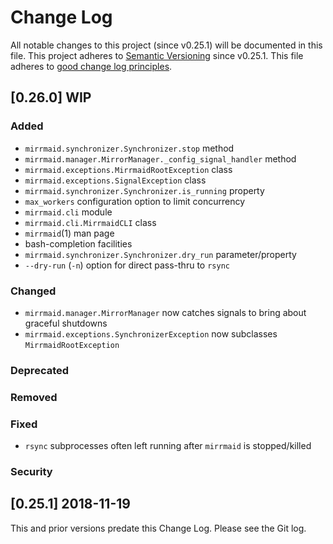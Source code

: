 <!--
SPDX-License-Identifier: GPL-3.0-or-later
Copyright 2020 John Florian <jflorian@doubledog.org>

This file is part of mirrmaid.
-->


# Change Log

All notable changes to this project (since v0.25.1) will be documented in this file.  This project adheres to [Semantic Versioning](http://semver.org/) since v0.25.1.  This file adheres to [good change log principles](http://keepachangelog.com/).

<!-- Template

## [VERSION] WIP
### Added
### Changed
### Deprecated
### Removed
### Fixed
### Security

-->

## [0.26.0] WIP
### Added
- `mirrmaid.synchronizer.Synchronizer.stop` method
- `mirrmaid.manager.MirrorManager._config_signal_handler` method
- `mirrmaid.exceptions.MirrmaidRootException` class
- `mirrmaid.exceptions.SignalException` class
- `mirrmaid.synchronizer.Synchronizer.is_running` property
- `max_workers` configuration option to limit concurrency
- `mirrmaid.cli` module
- `mirrmaid.cli.MirrmaidCLI` class
- `mirrmaid`(1) man page
- bash-completion facilities
- `mirrmaid.synchronizer.Synchronizer.dry_run` parameter/property
- `--dry-run` (`-n`) option for direct pass-thru to `rsync`
### Changed
- `mirrmaid.manager.MirrorManager` now catches signals to bring about graceful shutdowns
- `mirrmaid.exceptions.SynchronizerException` now subclasses `MirrmaidRootException`
### Deprecated
### Removed
### Fixed
- `rsync` subprocesses often left running after `mirrmaid` is stopped/killed
### Security

## [0.25.1] 2018-11-19
This and prior versions predate this Change Log.  Please see the Git log.
